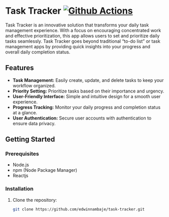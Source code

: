 # Task Tracker [![Github Actions](https://github.com/edwinnambaje/TaskTracker-Fn/actions/workflows/action.yml/badge.svg)](https://github.com/edwinnambaje/TaskTracker-Fn/actions/workflows/action.yml)

Task Tracker is an innovative solution that transforms your daily task management experience. With a focus on encouraging concentrated work and effective prioritization, this app allows users to set and prioritize daily tasks seamlessly. Task Tracker goes beyond traditional “to-do list” or task management apps by providing quick insights into your progress and overall daily completion status.

## Features

- **Task Management:** Easily create, update, and delete tasks to keep your workflow organized.
- **Priority Setting:** Prioritize tasks based on their importance and urgency.
- **User-Friendly Interface:** Simple and intuitive design for a smooth user experience.
- **Progress Tracking:** Monitor your daily progress and completion status at a glance.
- **User Authentication:** Secure user accounts with authentication to ensure data privacy.

## Getting Started

### Prerequisites

- Node.js
- npm (Node Package Manager)
- Reactjs

### Installation

1. Clone the repository:

   ```bash
   git clone https://github.com/edwinnambaje/task-tracker.git